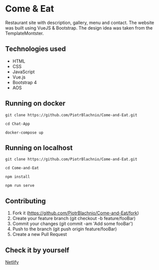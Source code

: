 # Come & Eat
Restaurant site with description, gallery, menu and contact. The website was built using VueJS & Bootstrap. The design idea was taken from the TemplateMontster.

## Technologies used
* HTML
* CSS
* JavaScript
* Vue.js
* Bootstrap 4
* AOS

## Running on docker
```
git clone https://github.com/PiotrBlachnio/Come-and-Eat.git
```

```
cd Chat-App
```

```
docker-compose up
```

## Running on localhost
```
git clone https://github.com/PiotrBlachnio/Come-and-Eat.git
```

```
cd Come-and-Eat
```

```
npm install
```

```
npm run serve
```

## Contributing
1. Fork it (https://github.com/PiotrBlachnio/Come-and-Eat/fork)
1. Create your feature branch (git checkout -b feature/fooBar)
1. Commit your changes (git commit -am 'Add some fooBar')
1. Push to the branch (git push origin feature/fooBar)
1. Create a new Pull Request

## Check it by yourself
[Netlify](https://come-and-eat.netlify.com/#/home)
